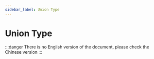 ```yaml
---
sidebar_label: Union Type
---
```


# Union Type

:::danger
There is no English version of the document, please check the Chinese version
:::
